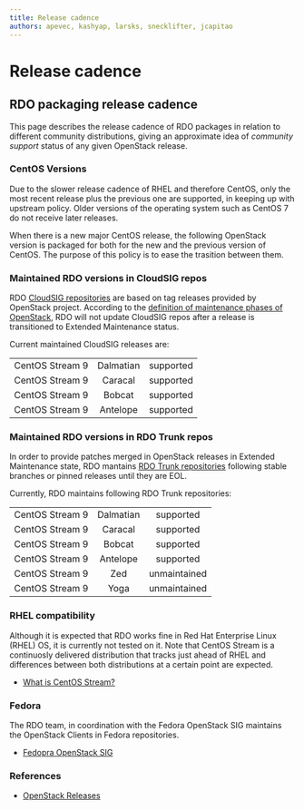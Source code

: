 ```yaml
---
title: Release cadence
authors: apevec, kashyap, larsks, snecklifter, jcapitao
---
```


# Release cadence

## RDO packaging release cadence

This page describes the release cadence of RDO packages in relation to different community distributions, giving an approximate idea of *community support* status of any given OpenStack release.

### CentOS Versions

Due to the slower release cadence of RHEL and therefore CentOS, only the most recent release plus the previous one are supported, in keeping up with upstream policy. Older versions of the operating system such as CentOS 7 do not receive later releases.

When there is a new major CentOS release, the following OpenStack version is packaged for both for the new and the previous version of CentOS. The purpose of this policy is to ease the trasition between them.

### Maintained RDO versions in CloudSIG repos

RDO [CloudSIG repositories](https://www.rdoproject.org/what/repos/) are based on tag releases provided by OpenStack project. According to the [definition of maintenance phases of OpenStack](https://docs.openstack.org/project-team-guide/stable-branches.html#maintenance-phases), RDO will not update CloudSIG repos after a release is transitioned to Extended Maintenance status.

Current maintained CloudSIG releases are:

| |  |  |
| :---: | :---: | :---: |
| CentOS Stream 9  | Dalmatian   | supported |
| CentOS Stream 9  | Caracal   | supported |
| CentOS Stream 9  | Bobcat   | supported |
| CentOS Stream 9  | Antelope | supported |



### Maintained RDO versions in RDO Trunk repos

In order to provide patches merged in OpenStack releases in Extended Maintenance state, RDO mantains [RDO Trunk repositories](https://www.rdoproject.org/what/trunk-repos/) following stable branches or pinned releases until they are EOL.

Currently, RDO maintains following RDO Trunk repositories:


| |  |  |
| :---: | :---: | :---: |
| CentOS Stream 9  | Dalmatian   | supported |
| CentOS Stream 9  | Caracal   | supported |
| CentOS Stream 9  | Bobcat   | supported |
| CentOS Stream 9  | Antelope | supported |
| CentOS Stream 9  | Zed      | unmaintained |
| CentOS Stream 9  | Yoga     | unmaintained|


### RHEL compatibility

Although it is expected that RDO works fine in Red Hat Enterprise Linux (RHEL) OS, it is currently not tested on it. Note that CentOS Stream is a continuosly delivered distribution that tracks just ahead of RHEL and differences between both distributions at a certain point are expected.

* [What is CentOS Stream?](https://www.redhat.com/en/topics/linux/what-is-centos-stream)

### Fedora

The RDO team, in coordination with the Fedora OpenStack SIG maintains the OpenStack Clients in Fedora repositories.

* [Fedopra OpenStack SIG](https://fedoraproject.org/wiki/SIGs/OpenStack)

### References

*   [OpenStack Releases](http://releases.openstack.org/)
